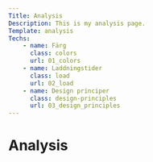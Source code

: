 ```yaml
---
Title: Analysis
Description: This is my analysis page.
Template: analysis
Techs:
    - name: Färg
      class: colors
      url: 01_colors
    - name: Laddningstider
      class: load
      url: 02_load
    - name: Design principer
      class: design-principles
      url: 03_design_principles
---
```


Analysis
==========================
